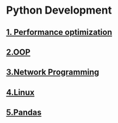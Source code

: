 # Python Development
## [1. Performance optimization](./docs/01_performance_optimization.md)
## [2.OOP](./docs/02_oop.md)
## [3.Network Programming](./docs/03_network_programming.md)
## [4.Linux](./docs/04_linux.md)
## [5.Pandas](./docs/05_pandas.md)